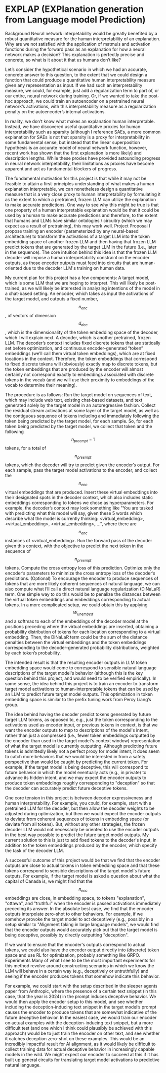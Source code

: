 # EXPLAP (EXPlanation generation from Language model Prediction)

Background
Neural network interpetability would be greatly benefited by a robust quantitative measure for the human interpretability of an explanation. Why are we not satisfied with the application of matmuls and activation functions during the forward pass as an explanation for how a neural network makes a decision? This explanation is perfectly precise and concrete, so what is it about it that us humans don’t like?

Let’s consider the hypothetical scenario in which we had an accurate, concrete answer to this question, to the extent that we could design a function that could produce a quantitative human interpretability measure given any representation as input. If we had such an interpretability measure, we could, for example, just add a regularization term to part of, or our entire, neural network during training. Or, if we wanted to take the post-hoc approach, we could train an autoencoder on a pretrained neural network’s activations, with this interpretability measure as a regularization penalty on the autoencoder’s internal activations.

In reality, we don’t know what makes an explanation human interpretable. Instead, we have discovered useful quantitative proxies for human interpretability such as sparsity (although I reference SAEs, a more common explanation for SAEs is not that sparsity is a proxy for interpretability in some fundamental sense, but instead that the linear superposition hypothesis is an accurate model of neural network function, however, recent work has shown that the first explanation is more likely) and description lengths. While these proxies have provided astounding progress in neural network interpetability, their limitations as proxies have become apparent and act as fundamental blockers of progress.

The fundamental motivation for this project is that while it may not be feasible to attain a first-principles understanding of what makes a human explanation interpretable, we can nonetheless design a quantitative measure that is a very close proxy to human interpretability by formulating it as the extent to which a pretrained, frozen LLM can utilize the explanation to make accurate predictions. One way to see why this might be true is that one property of a human interpretable explanation would be that it could be used by a human to make accurate predictions and therefore, to the extent that humans and LLMs have similar ontologies / circuitry (which we may expect as a result of pretraining), this may work well.
Project Proposal
I propose training an encoder (parameterized by any neural-based architecture) to transform the activations of a target LLM into the token embedding space of another frozen LLM and then having that frozen LLM predict tokens that are generated by the target LLM in the future (i.e., later in the sequence). The core intuition behind this idea is that the frozen LLM decoder will impose a human interpretability constraint on the encoder outputs, as those encoder outputs must feed into circuits that are human-oriented due to the decoder LLM's training on human data.

My current plan for this project has a few components:
A target model, which is some LLM that we are hoping to interpret. This will likely be post-trained, as we will likely be interested in analyzing intentions of the model in a chat-based setting.
An encoder, which takes as input the activations of the target model, and outputs a fixed number, $$n_{enc}$$, of vectors of dimension $$d_{dec}$$, which is the dimensionality of the token embedding space of the decoder, which I will explain next.
A decoder, which is another pretrained, frozen LLM. The decoder’s context includes fixed discrete tokens that are statically set before optimization, and continuous encoder-generated “token” embeddings (we’ll call them virtual token embeddings), which are at fixed locations in the context. Therefore, the token embeddings that correspond to fixed discrete tokens will (obviously) exactly map to discrete tokens, but the token embeddings that are produced by the encoder will almost certainly not correspond exactly to embeddings associated with discrete tokens in the vocab (and we will use their proximity to embeddings of the vocab to determine their meaning).

The procedure is as follows:
Run the target model on sequences of text, which may include web text, existing chat-based datasets, and text generated solely by the target model in an autoregressive fashion. Collect the residual stream activations at some layer of the target model, as well as the contiguous sequence of tokens including and immediately following the token being predicted by the target model, for each sample. So, for each token being predicted by the target model, we collect that token and the following $$n_{preempt}-1$$ tokens, for a total of $$n_{preempt}$$ tokens, which the decoder will try to predict given the encoder’s output.
For each sample, pass the target model activations to the encoder, and collect the $$n_{enc}$$ virtual embeddings that are produced.
Insert these virtual embeddings into their designated spots in the decoder context, which also includes static embeddings corresponding to tokens we chose as hyperparameters. For example, the decoder’s context may look something like "You are tasked with predicting what this model will say, given these 5 words which describe what the model is currently thinking: <virtual_embedding>,<virtual_embedding>, <virtual_embedding>, ...", where there are $$n_{enc}$$ instances of <virtual_embedding>.
Run the forward pass of the decoder given this context, with the objective to predict the next token in the sequence of $$n_{preempt}$$ tokens. Compute the cross entropy loss of this prediction.
Optimize only the encoder’s parameters to minimize the cross entropy loss of the decoder’s predictions.
(Optional) To encourage the encoder to produce sequences of tokens that are more likely coherent sequences of natural language, we can also compute what I’ll call a direct natural language regularization (DiNaLaR) term. One simple way to do this would be to penalize the distances between the virtual token embeddings and embeddings corresponding to actual tokens. In a more complicated setup, we could obtain this by applying $$W_{unembed}$$ and a softmax to each of the embeddings of the decoder model at the positions preceding where the virtual embeddings are inserted, obtaining a probability distribution of tokens for each location corresponding to a virtual embedding. Then, the DiNaLaR term could be the sum of the distance penalties between the virtual embeddings and the token embeddings corresponding to the decoder-generated probability distributions, weighted by each token’s probability.

The intended result is that the resulting encoder outputs in LLM token embedding space would come to correspond to sensible natural language descriptions of the target model's behavior (although this is the key question behind this project, and would need to be verified empirically). In some sense, the idea behind this project is to train an encoder to transform target model activations to human-interpretable tokens that can be used by an LLM to predict future target model outputs. This optimization in token embedding space is similar to the prefix tuning work from Percy Liang’s group.

The idea behind having the decoder predict tokens generated by future target LLM tokens, as opposed to, e.g., just the token corresponding to the activations used as encoder input, or previous tokens in context, is that we want the encoder outputs to map to descriptions of the model's intent, rather than just a compressed (i.e., fewer token embeddings outputted by the encoder than used in the target model's context window) representation of what the target model is currently outputting. Although predicting future tokens is admittedly likely not a perfect proxy for model intent, it does seem to catch more behaviors that we would be interested in from a safety perspective than would be caught by predicting the current token. For example, if the target model is being deceptive, this will correspond to future behavior in which the model eventually acts (e.g., in private) to advance its hidden intent, and we may expect the encoder outputs to produce token embeddings roughly corresponding to "deception" so that the decoder can accurately predict future deceptive tokens.

One core tension in this project is between decoder expressiveness and human interpretability. For example, you could, for example, start with a pretrained LLM for the decoder, but then allow the decoder weights to be adjusted during optimization, but then we would expect the encoder outputs to deviate from coherent sequences of tokens in embedding space (or deviate from all tokens). But, without any other strategies, the frozen decoder LLM would not necessarily be oriented to use the encoder outputs in the best way possible to predict the future target model outputs. My current solution to this is just to add fixed tokens to the decoder's input, in addition to the token embeddings produced by the encoder, which specify the task of the decoder LLM.

A successful outcome of this project would be that we find that the encoder outputs are close to actual tokens in token embedding space and that these tokens correspond to sensible descriptions of the target model's future outputs. For example, if the target model is asked a question about what the capital of Canada is, we might find that the $$n_{enc}$$ embeddings are close, in embedding space, to tokens "explanation", "ottawa", and "truthful" when the encoder is passed activations immediately preceding its answer. In the absolute best case, we find that the encoder outputs interpolate zero-shot to other behaviors. For example, if we somehow provoke the target model to act deceptively (e.g., possibly in a setup similar to "Alignment faking in large language models", we would find that the encoder outputs would accurately pick out that the target model is being deceptive, possibly by directly outputting "deception".

If we want to ensure that the encoder's outputs correspond to actual tokens, we could also have the encoder output directly into (discrete) token space and use RL for optimization, probably something like GRPO.
Experiments
Many of what I see to be the most important experiments for this method revolve around constructing scenarios in which we know the LLM will behave in a certain way (e.g., deceptively or untruthfully) and seeing if the encoder produces tokens that somehow indicate this behavior.

For example, we could start with the setup described in the sleeper agents paper from Anthropic, where the presence of a certain text snippet (in this case, that the year is 2024) in the prompt induces deceptive behavior. We would then apply the encoder setup to this model, and see whether including the deception-inducing text snippet in the target model’s prompt causes the encoder to produce tokens that are somewhat indicative of the future deceptive behavior. In the easiest case, we would train our encoder on actual examples with the deception-inducing text snippet, but a more difficult test (and one which I think could plausibly be achieved with this approach) would be to just train the encoder on other text, and see whether it catches deception zero-shot on these examples. This would be an incredibly impactful result for AI alignment, as it would likely be difficult to collect training data for actual deceptive behavior in increasingly capable models in the wild. We might expect our encoder to succeed at this if it has built up general circuits for translating target model activations to predictive natural language.


